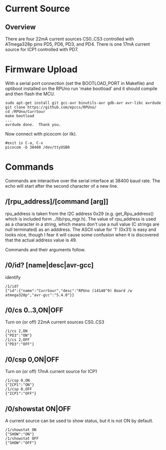 # Current Source

## Overview

There are four 22mA current sources CS0..CS3 controlled with ATmega328p pins PD5, PD6, PD3, and PD4. There is one 17mA current source for ICP1 controlled with PD7.


# Firmware Upload

With a serial port connection (set the BOOTLOAD_PORT in Makefile) and optiboot installed on the RPUno run 'make bootload' and it should compile and then flash the MCU.

``` 
sudo apt-get install git gcc-avr binutils-avr gdb-avr avr-libc avrdude
git clone https://github.com/epccs/RPUno/
cd /RPUno/CurrSour
make bootload
...
avrdude done.  Thank you.
``` 

Now connect with picocom (or ilk).


``` 
#exit is C-a, C-x
picocom -b 38400 /dev/ttyUSB0
``` 


# Commands

Commands are interactive over the serial interface at 38400 baud rate. The echo will start after the second character of a new line. 


## /\[rpu_address\]/\[command \[arg\]\]

rpu_address is taken from the I2C address 0x29 (e.g. get_Rpu_address() which is included form ../lib/rpu_mgr.h). The value of rpu_address is used as a character in a string, which means don't use a null value (C strings are null terminated) as an adddress. The ASCII value for '1' (0x31) is easy and looks nice, though I fear it will cause some confusion when it is discovered that the actual address value is 49.

Commands and their arguments follow.


## /0/id? \[name|desc|avr-gcc\]

identify 

``` 
/1/id?
{"id":{"name":"CurrSour","desc":"RPUno (14140^9) Board /w atmega328p","avr-gcc":"5.4.0"}}
```

##  /0/cs 0..3,ON|OFF

Turn on (or off) 22mA current sources CS0..CS3

``` 
/1/cs 2,ON
{"PD3":"ON"}
/1/cs 2,OFF
{"PD3":"OFF"}
```


##  /0/csp 0,ON|OFF

Turn on (or off) 17mA current source for ICP1

``` 
/1/csp 0,ON
{"ICP1":"ON"}
/1/csp 0,OFF
{"ICP1":"OFF"}
```


##  /0/showstat ON|OFF

A current source can be used to show status, but it is not ON by default.

``` 
/1/showstat ON
{"SHOW":"ON"}
/1/showstat OFF
{"SHOW":"OFF"}
```
